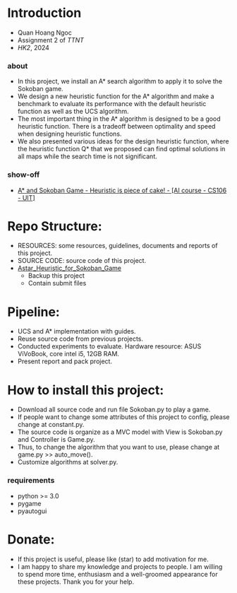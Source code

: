 # Introduction
- Quan Hoang Ngoc
- Assignment 2 of _TTNT_  
- _HK2_, 2024
  
### about 
- In this project, we install an A* search algorithm to apply it to solve the Sokoban game.
- We design a new heuristic function for the A* algorithm and make a benchmark to evaluate its performance with the default heuristic function as well as the UCS algorithm. 
- The most important thing in the A* algorithm is designed to be a good heuristic function. There is a tradeoff between optimality and speed when designing heuristic functions.
- We also presented various ideas for the design heuristic function, where the heuristic function Q* that we proposed can find optimal solutions in all maps while the search time is not significant.

### show-off 
- [A* and Sokoban Game - Heuristic is piece of cake! - [AI course - CS106 - UIT]](https://youtu.be/wp_hpPnzQHg?feature=shared)

# Repo Structure:  
- RESOURCES: some resources, guidelines, documents and reports of this project.
- SOURCE CODE: source code of this project.
- [Astar_Heuristic_for_Sokoban_Game](https://uithcm-my.sharepoint.com/:f:/g/personal/22521178_ms_uit_edu_vn/EtPMjp9oBZJOs-FB7S_2BhYBKIJ0Dz2M3XlWftQCxivsCA?e=rn6OCR)
  - Backup this project
  - Contain submit files   

# Pipeline: 
- UCS and A* implementation with guides. 
- Reuse source code from previous projects.
- Conducted experiments to evaluate. Hardware resource: ASUS ViVoBook, core intel i5, 12GB RAM.
- Present report and pack project. 

# How to install this project: 
- Download all source code and run file Sokoban.py to play a game. 
- If people want to change some attributes of this project to config, please change at constant.py. 
- The source code is organize as a MVC model with View is Sokoban.py and Controller is Game.py. 
- Thus, to change the algorithm that you want to use, please change at game.py >> auto_move(). 
- Customize algorithms at solver.py.
### requirements
- python >= 3.0
- pygame
- pyautogui

# Donate: 
- If this project is useful, please like (star) to add motivation for me. 
- I am happy to share my knowledge and projects to people. I am willing to spend more time, enthusiasm and a well-groomed appearance for these projects. Thank you for your help. 
